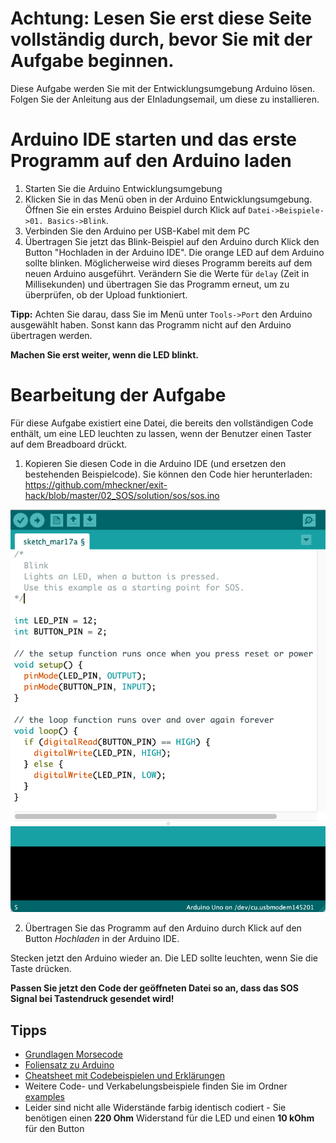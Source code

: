 # Achtung: Lesen Sie erst diese Seite vollständig durch, bevor Sie mit der Aufgabe beginnen.
Diese Aufgabe werden Sie mit der Entwicklungsumgebung Arduino lösen.
Folgen Sie der Anleitung aus der EInladungsemail, um diese zu installieren.

# Arduino IDE starten und das erste Programm auf den Arduino laden
1. Starten Sie die Arduino Entwicklungsumgebung
2. Klicken Sie in das Menü oben in der Arduino Entwicklungsumgebung. Öffnen Sie ein erstes Arduino Beispiel durch Klick auf `Datei->Beispiele->01. Basics->Blink`.
3. Verbinden Sie den Arduino per USB-Kabel mit dem PC
4. Übertragen Sie jetzt das Blink-Beispiel auf den Arduino durch Klick den Button "Hochladen in der Arduino IDE". Die orange LED auf dem Arduino sollte blinken. Möglicherweise wird dieses Programm bereits auf dem neuen Arduino ausgeführt. Verändern Sie die Werte für `delay` (Zeit in Millisekunden) und übertragen Sie das Programm erneut, um zu überprüfen, ob der Upload funktioniert.

**Tipp:** Achten Sie darau, dass Sie im Menü unter `Tools->Port` den Arduino ausgewählt haben. Sonst kann das Programm nicht auf den Arduino übertragen werden.

**Machen Sie erst weiter, wenn die LED blinkt.**

# Bearbeitung der Aufgabe
Für diese Aufgabe existiert eine Datei, die bereits den vollständigen Code enthält, um eine LED leuchten zu lassen, wenn der Benutzer einen Taster auf dem Breadboard drückt.

1. Kopieren Sie diesen Code in die Arduino IDE (und ersetzen den bestehenden Beispielcode). Sie können den Code hier herunterladen: https://github.com/mheckner/exit-hack/blob/master/02_SOS/solution/sos/sos.ino

![](../img/arduino.png?raw=true)

2. Übertragen Sie das Programm auf den Arduino durch Klick auf den Button *Hochladen* in der Arduino IDE.

Stecken jetzt den Arduino wieder an. Die LED sollte leuchten, wenn Sie die Taste drücken.

**Passen Sie jetzt den Code der geöffneten Datei so an, dass das SOS Signal bei Tastendruck gesendet wird!**

## Tipps
* [Grundlagen Morsecode](https://github.com/mheckner/exit-hack/blob/master/02_SOS/morsecode.md)
* [Foliensatz zu Arduino](https://github.com/mheckner/exit-hack/tree/master/02_SOS/slides)
* [Cheatsheet mit Codebeispielen und Erklärungen](https://github.com/mheckner/exit-hack/blob/master/02_SOS/cheatsheet_arduino.md)
* Weitere Code- und Verkabelungsbeispiele finden Sie im Ordner [examples](https://github.com/mheckner/exit-hack/tree/master/02_SOS/examples)
* Leider sind nicht alle Widerstände farbig identisch codiert - Sie benötigen einen **220 Ohm** Widerstand für die LED und einen **10 kOhm** für den Button

